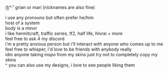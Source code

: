  ༊*·˚ grian or mari (nicknames are also fine)  
 i use any pronouns but often prefer he/him  
 host of a system  
 body is a minor  
 i like hermitcraft, traffic series, tf2, half life, hlvrai + more  
 feel free to ask 4 my discord  
 i'm a pretty anxious person but i'll interact with anyone who comes up to me  
 feel free to whisper, i'd love to be friends with anybody really   
 idm anyone taking inspo from my skins just try not to completely copy my skins  
 ^ you can also use my designs, i love to see people liking them  
 

